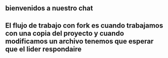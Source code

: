 ## bienvenidos a nuestro chat #

## El flujo de trabajo con fork es cuando trabajamos con una copia del proyecto y cuando modificamos un archivo tenemos que esperar que el lider respondaire
